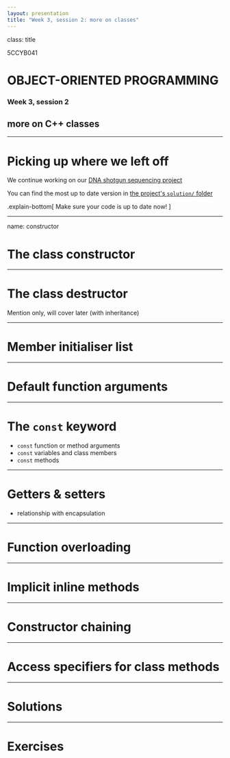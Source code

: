 ```yaml
---
layout: presentation
title: "Week 3, session 2: more on classes"
---
```


class: title

5CCYB041
# OBJECT-ORIENTED PROGRAMMING
### Week 3, session 2
## more on C++ classes

---

# Picking up where we left off

We continue working on our [DNA shotgun sequencing
project](https://github.com/KCL-BMEIS/OOP/blob/main/projects/DNA_shotgun_sequencing/assignment.md)

You can find the most up to date version in [the project's `solution/`
folder](https://github.com/KCL-BMEIS/OOP/tree/main/projects/DNA_shotgun_sequencing/solution)

.explain-bottom[
Make sure your code is up to date now!
]


---
name: constructor

# The class constructor


---

# The class destructor

Mention only, will cover later (with inheritance)


---

# Member initialiser list

---

# Default function arguments

---

# The `const` keyword

- `const` function or method arguments
- `const` variables and class members
- `const` methods 


---

# Getters & setters

- relationship with encapsulation

---

# Function overloading

---

# Implicit inline methods

---

# Constructor chaining

---

# Access specifiers for class methods


---

# Solutions


---

# Exercises


